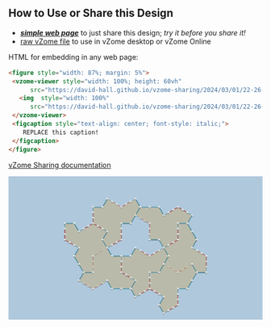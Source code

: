 
## How to Use or Share this Design

 - [***simple web page***](<https://david-hall.github.io/vzome-sharing/2024/03/01/22-26-23-hat-supertile-nonplanar/>) to just share this design; *try it before you share it!*
 - [raw vZome file](<https://raw.githubusercontent.com/david-hall/vzome-sharing/main/2024/03/01/22-26-23-hat-supertile-nonplanar/hat-supertile-nonplanar.vZome>) to use in vZome desktop or vZome Online
 
 HTML for embedding in any web page:
 ```html
<figure style="width: 87%; margin: 5%">
  <vzome-viewer style="width: 100%; height: 60vh"
       src="https://david-hall.github.io/vzome-sharing/2024/03/01/22-26-23-hat-supertile-nonplanar/hat-supertile-nonplanar.vZome" >
    <img  style="width: 100%"
       src="https://david-hall.github.io/vzome-sharing/2024/03/01/22-26-23-hat-supertile-nonplanar/hat-supertile-nonplanar.png" >
  </vzome-viewer>
  <figcaption style="text-align: center; font-style: italic;">
     REPLACE this caption!
  </figcaption>
</figure>
 ```

[vZome Sharing documentation](https://vzome.github.io/vzome/sharing.html#how-it-works)

![Image](<hat-supertile-nonplanar.png>)

